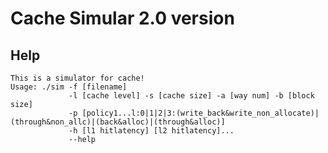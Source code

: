 # Cache Simular 2.0 version

## Help

    This is a simulator for cache!
    Usage: ./sim -f [filename]
                 -l [cache level] -s [cache size] -a [way num] -b [block size]
                 -p [policy1...l:0|1|2|3:(write_back&write_non_allocate)|(through&non_allc)|(back&alloc)|(through&alloc)]
                 -h [l1 hitlatency] [l2 hitlatency]...
                 --help
